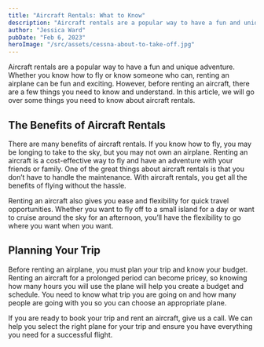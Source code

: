 ```yaml
---
title: "Aircraft Rentals: What to Know"
description: "Aircraft rentals are a popular way to have a fun and unique adventure. Whether you know how to fly or know someone who can, renting an airplane can be fun and exciting."
author: "Jessica Ward"
pubDate: "Feb 6, 2023"
heroImage: "/src/assets/cessna-about-to-take-off.jpg"
---
```


Aircraft rentals are a popular way to have a fun and unique adventure. Whether you know how to fly or know someone who can, renting an airplane can be fun and exciting. However, before renting an aircraft, there are a few things you need to know and understand. In this article, we will go over some things you need to know about aircraft rentals.

## The Benefits of Aircraft Rentals

There are many benefits of aircraft rentals. If you know how to fly, you may be longing to take to the sky, but you may not own an airplane. Renting an aircraft is a cost-effective way to fly and have an adventure with your friends or family. One of the great things about aircraft rentals is that you don’t have to handle the maintenance. With aircraft rentals, you get all the benefits of flying without the hassle.

Renting an aircraft also gives you ease and flexibility for quick travel opportunities. Whether you want to fly off to a small island for a day or want to cruise around the sky for an afternoon, you’ll have the flexibility to go where you want when you want.

## Planning Your Trip

Before renting an airplane, you must plan your trip and know your budget. Renting an aircraft for a prolonged period can become pricey, so knowing how many hours you will use the plane will help you create a budget and schedule. You need to know what trip you are going on and how many people are going with you so you can choose an appropriate plane.

If you are ready to book your trip and rent an aircraft, give us a call. We can help you select the right plane for your trip and ensure you have everything you need for a successful flight.

